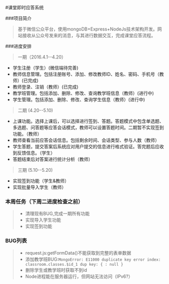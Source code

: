 #课堂即时应答系统

###项目简介
> 基于微信公众平台，使用mongoDB+Express+NodeJs技术架构开发。网站接收从公众号发来的消息，与其进行数据交互，完成课堂应答流程。

###进度安排
> 一期（2016.4.1--4.20）
* 学生注册（学生）(微信端待完善)
* 教师信息管理。包括注册账号、添加、修改教师ID、姓名、密码、手机号（教师）(已完成)
* 教师登录、注销（教师）(已完成)
* 教学班管理。包括添加、删除、修改、查询教学班信息（教师）(进行中)
* 学生管理。包括添加、删除、修改、查询学生信息（教师）(进行中)

> 二期 (4.20--5.10)
* 上课功能。选择上课后，可以选择进行签到、答题。答题模式中包含单选题、多选题、问答题等应答会话模式，教师可以设置答题时间。二期暂不实现签到功能。（教师）
* 教师查看当前应答会话信息。包括剩余时间、会话类型、参与人数（教师）
* 学生答题，提交答案后系统应对用户提交的信息进行格式验证。答完题后应收到反馈信息。（学生）
* 答题结束后对答案进行统计分析（教师）

> 三期 (5.10--5.20)
* 实现签到功能（学生&教师）
* 实现批量导入学生（教师）

### 本周任务（下周二进度检查之前）
> * 清理现有BUG,完成一期所有功能
> * 实现导入学生功能
> * 实现签到功能

### BUG列表
> * request.js:getFormData()不能获取到完整的表单数据
> * 添加教学班BUG:```MongoError: E11000 duplicate key error index: classroom.classes.$id_1 dup key: { : null }```
> * 删除学生或教学班时获取不到id
> * Node进程能在服务器运行，但网站无法访问（IPv6?）

